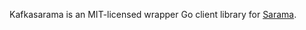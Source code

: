 Kafkasarama is an MIT-licensed wrapper Go client library for [Sarama](https://github.com/IBM/sarama/).